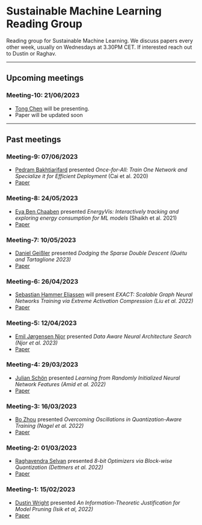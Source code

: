 # Sustainable Machine Learning Reading Group
Reading group for Sustainable Machine Learning. We discuss papers every other week, usually on Wednesdays at 3.30PM CET. If interested reach out to Dustin or Raghav. 

---
## Upcoming meetings

### Meeting-10: 21/06/2023
* [Tong Chen](https://scholar.google.com/citations?user=KArfuYIAAAAJ&hl=fr&oi=sra) will be presenting. 
* Paper will be updated soon

---- 
## Past meetings

### Meeting-9: 07/06/2023
* [Pedram Bakhtiarifard](https://scholar.google.com/citations?user=wnOiOHoAAAAJ&hl=en&oi=ao) presented _Once-for-All: Train One Network and Specialize it for Efficient Deployment_ (Cai et al. 2020)
* [Paper](https://arxiv.org/abs/1908.09791)


### Meeting-8: 24/05/2023
* [Eya Ben Chaaben](https://www.lisn.upsaclay.fr/members/ben-chaaben-eya/) presented _EnergyVis: Interactively tracking and exploring energy consumption for ML models_ (Shaikh et al. 2021)
* [Paper](https://dl.acm.org/doi/abs/10.1145/3411763.3451780)



### Meeting-7: 10/05/2023
* [Daniel Geißler](https://www.linkedin.com/in/daniel-gei%C3%9Fler-68a5bb201/?originalSubdomain=de) presented _Dodging the Sparse Double Descent (Quétu and Tartaglione 2023)_
* [Paper](https://arxiv.org/pdf/2303.01213.pdf)

### Meeting-6: 26/04/2023
* [Sebastian Hammer Eliassen](https://github.com/sebeliassen/) will present _EXACT: Scalable Graph Neural Networks Training via Extreme Activation Compression (Liu et al. 2022)_
* [Paper](https://openreview.net/forum?id=vkaMaq95_rX)

### Meeting-5: 12/04/2023
* [Emil Jørgensen Njor](https://scholar.google.com/citations?user=1MM7E9QAAAAJ&hl=en&oi=ao) presented _Data Aware Neural Architecture Search (Njor et al. 2023)_
* [Paper](https://www2.compute.dtu.dk/~xefa/files/conf/2023-tinyml-datanas.pdf)


### Meeting-4: 29/03/2023
* [Julian Schön](https://scholar.google.com/citations?hl=en&user=YqdxR9UAAAAJ) presented _Learning from Randomly Initialized Neural Network Features (Amid et al. 2022)_
* [Paper](https://arxiv.org/abs/2202.06438)


### Meeting-3: 16/03/2023

* [Bo Zhou](https://scholar.google.com/citations?hl=en&user=PCvtW3gAAAAJ) presented _Overcoming Oscillations in Quantization-Aware Training (Nagel et al. 2022)_ 
* [Paper](https://proceedings.mlr.press/v162/nagel22a.html)

### Meeting-2: 01/03/2023

* [Raghavendra Selvan](https://raghavian.github.io/) presented _8-bit Optimizers via Block-wise Quantization (Dettmers et al. 2022)_ 
* [Paper](https://arxiv.org/abs/2110.02861)

### Meeting-1: 15/02/2023

* [Dustin Wright](http://dustinbwright.com/) presented _An Information-Theoretic Justification for Model Pruning (Isik et al, 2022)_
* [Paper](https://arxiv.org/abs/2102.08329)

